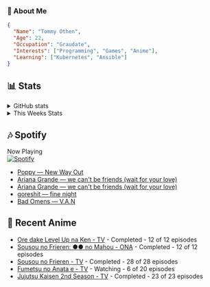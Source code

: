 ### 👋 About Me
```json
{
  "Name": "Tommy Othen",
  "Age": 22,
  "Occupation": "Graudate",
  "Interests": ["Programming", "Games", "Anime"],
  "Learning": ["Kubernetes", "Ansible"]
}
```

## 📊 Stats
<details>
  <summary>GitHub stats</summary>
  <a href="https://github.com/anuraghazra/github-readme-stats">
    <img src="https://github-readme-stats.vercel.app/api?username=tommyothen&show_icons=true&count_private=true&hide=prs,issues">
  </a>
</details>

<details>
  <summary>This Weeks Stats</summary>
  <a href="https://github.com/anuraghazra/github-readme-stats">
    <img src="https://github-readme-stats.vercel.app/api/wakatime?username=tommyothen&cache_seconds=1800&custom_title=Top%20Languages">
  </a>
</details>

## 🎶 Spotify
Now Playing\
[![Spotify](https://novatorem-dasushiasian.vercel.app/api/spotify)](https://open.spotify.com/user/g90805640970)
<!-- LASTFM:START -->
* [Poppy — New Way Out](https://www.last.fm/music/Poppy/_/New+Way+Out)
* [Ariana Grande — we can&#39;t be friends &lpar;wait for your love&rpar;](https://www.last.fm/music/Ariana+Grande/_/we+can%27t+be+friends+&lpar;wait+for+your+love&rpar;)
* [Ariana Grande — we can&#39;t be friends &lpar;wait for your love&rpar;](https://www.last.fm/music/Ariana+Grande/_/we+can%27t+be+friends+&lpar;wait+for+your+love&rpar;)
* [goreshit — fine night](https://www.last.fm/music/goreshit/_/fine+night)
* [Bad Omens — V.A.N](https://www.last.fm/music/Bad+Omens/_/V.A.N)<!-- LASTFM:END -->

## 🗻 Recent Anime
<!-- ANIME-LIST:START -->
* [Ore dake Level Up na Ken - TV](https://myanimelist.net/anime/52299/Ore_dake_Level_Up_na_Ken) - Completed - 12 of 12 episodes
* [Sousou no Frieren: ●● no Mahou - ONA](https://myanimelist.net/anime/56885/Sousou_no_Frieren__●●_no_Mahou) - Completed - 12 of 12 episodes
* [Sousou no Frieren - TV](https://myanimelist.net/anime/52991/Sousou_no_Frieren) - Completed - 28 of 28 episodes
* [Fumetsu no Anata e - TV](https://myanimelist.net/anime/41025/Fumetsu_no_Anata_e) - Watching - 6 of 20 episodes
* [Jujutsu Kaisen 2nd Season - TV](https://myanimelist.net/anime/51009/Jujutsu_Kaisen_2nd_Season) - Completed - 23 of 23 episodes<!-- ANIME-LIST:END -->
